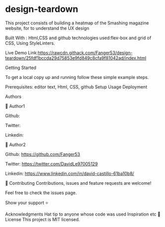 # design-teardown
This project consists of building a heatmap of the Smashing magazine website, for to understand the UX design 




Built With : Html,CSS and github technologies used:flex-box and grid of CSS, Using StyleLinters. 

Live Demo Link:https://rawcdn.githack.com/Fanger53/design-teardown/25fdf1bccda29d75853e9fd849c8cfa9f81042ad/index.html


Getting Started

To get a local copy up and running follow these simple example steps.

Prerequisites: editor text, Html, CSS, github Setup Usage Deployment

Authors

👤 Author1

Github: 

Twitter:

Linkedin: 

👤 Author2

Github: https://github.com/Fanger53

Twitter: https://twitter.com/DavidLe97005129

Linkedin: https://www.linkedin.com/in/david-castillo-61ba10b8/

🤝 Contributing Contributions, issues and feature requests are welcome!

Feel free to check the issues page.

Show your support ⭐️

Acknowledgments Hat tip to anyone whose code was used Inspiration etc 📝 License This project is MIT licensed.
